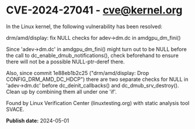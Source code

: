 # CVE-2024-27041 - cve@kernel.org

In the Linux kernel, the following vulnerability has been resolved:

drm/amd/display: fix NULL checks for adev->dm.dc in amdgpu_dm_fini()

Since 'adev->dm.dc' in amdgpu_dm_fini() might turn out to be NULL
before the call to dc_enable_dmub_notifications(), check
beforehand to ensure there will not be a possible NULL-ptr-deref
there.

Also, since commit 1e88eb1b2c25 ("drm/amd/display: Drop
CONFIG_DRM_AMD_DC_HDCP") there are two separate checks for NULL in
'adev->dm.dc' before dc_deinit_callbacks() and dc_dmub_srv_destroy().
Clean up by combining them all under one 'if'.

Found by Linux Verification Center (linuxtesting.org) with static
analysis tool SVACE.

**Publish date:** 2024-05-01
